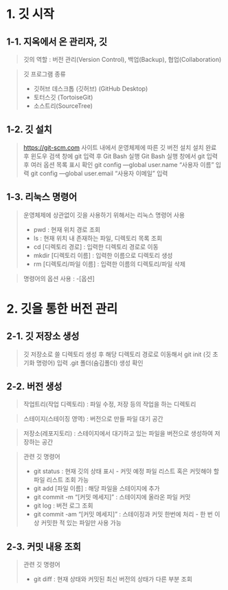 # 1. 깃 시작

## 1-1. 지옥에서 온 관리자, 깃

> 깃의 역할 : 버전 관리(Version Control), 백업(Backup), 협업(Collaboration)

> 깃 프로그램 종류
> - 깃허브 데스크톱 (깃허브) (GitHub Desktop)
> - 토터스깃 (TortoiseGit)
> - 소스트리(SourceTree)


## 1-2. 깃 설치

> https://git-scm.com 사이트 내에서 운영체제에 따른 깃 버전 설치
> 설치 완료 후 윈도우 검색 창에 git 입력 후 Git Bash 실행
> Git Bash 실행 창에서 git 입력 후 여러 옵션 목록 표시 확인
> git config —global user.name “사용자 이름” 입력
> git config —global user.email “사용자 이메일” 입력


## 1-3. 리눅스 명령어

> 운영체제에 상관없이 깃을 사용하기 위해서는 리눅스 명령어 사용
> - pwd : 현재 위치 경로 조회
> - ls : 현재 위치 내 존재하는 파일, 디렉토리 목록 조회
> - cd [디렉토리 경로] : 입력한 디렉토리 경로로 이동
> - mkdir [디렉토리 이름] : 입력한 이름으로 디렉토리 생성
> - rm [디렉토리/파일 이름] : 입력한 이름의 디렉토리/파일 삭제

> 명령어의 옵션 사용 : -[옵션]


# 2. 깃을 통한 버전 관리

## 2-1. 깃 저장소 생성

> 깃 저장소로 쓸 디렉토리 생성 후 해당 디렉토리 경로로 이동해서 git init (깃 초기화 명령어) 입력
> .git 폴더(숨김폴더) 생성 확인


## 2-2. 버전 생성

> 작업트리(작업 디렉토리) : 파일 수정, 저장 등의 작업을 하는 디렉토리

> 스테이지(스테이징 영역) : 버전으로 만들 파일 대기 공간

> 저장소(레포지토리) : 스테이지에서 대기하고 있는 파일을 버전으로 생성하여 저장하는 공간

> 관련 깃 명령어
> - git status : 현재 깃의 상태 표시 - 커밋 예정 파일 리스트 혹은 커밋해야 할 파일 리스트 조회 가능
> - git add [파일 이름] : 해당 파일을 스테이지에 추가
> - git commit -m “[커밋 메세지]” : 스테이지에 올라온 파일 커밋
> - git log : 버전 로그 조회
> - git commit -am “[커밋 메세지]” : 스테이징과 커밋 한번에 처리 - 한 번 이상 커밋한 적 있는 파일만 사용 가능
 

 ## 2-3. 커밋 내용 조회
 
 > 관련 깃 명령어
 > - git diff : 현재 상태와 커밋된 최신 버전의 상태가 다른 부분 조회
